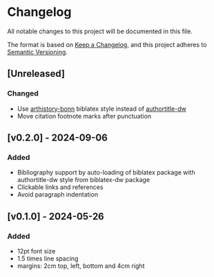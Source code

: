 # Changelog

All notable changes to this project will be documented in this file.

The format is based on [Keep a Changelog](https://keepachangelog.com/en/1.1.0/),
and this project adheres to [Semantic Versioning](https://semver.org/spec/v2.0.0.html).

## [Unreleased]

### Changed

- Use [arthistory-bonn](https://ctan.org/pkg/biblatex-arthistory-bonn) biblatex style instead of [authortitle-dw](https://ctan.org/pkg/biblatex-dw)
- Move citation footnote marks after punctuation

## [v0.2.0] - 2024-09-06

### Added

- Bibliography support by auto-loading of biblatex package with authortitle-dw style from biblatex-dw package
- Clickable links and references
- Avoid paragraph indentation

## [v0.1.0] - 2024-05-26

### Added

- 12pt font size
- 1.5 times line spacing
- margins: 2cm top, left, bottom and 4cm right